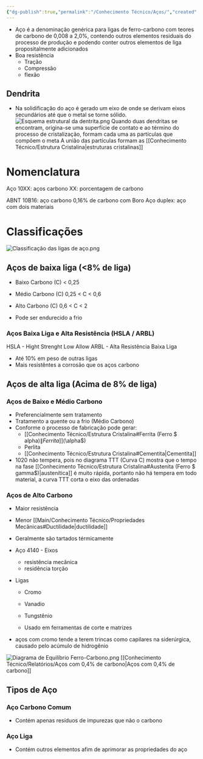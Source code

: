 ```yaml
---
{"dg-publish":true,"permalink":"/Conhecimento Técnico/Aços/","created":"","updated":""}
---
```



- Aço é a denominação genérica para ligas de ferro-carbono com teores de carbono de 0,008 a 2,0%, contendo outros elementos residuais do processo de produção e podendo conter outros elementos de liga propositalmente adicionados
- Boa resistência
	- Tração
	- Compressão
	- flexão

## Dendrita
- Na solidificação do aço é gerado um eixo de onde se derivam eixos secundários até que o metal se torne sólido.
![Esquema estrutural da dentrita.png](/img/user/Imagens/Esquema%20estrutural%20da%20dentrita.png)
Quando duas dendritas se encontram, origina-se uma superfície de contato e ao término do processo de cristalização, formam cada uma as partículas que compõem o meta
A união das partículas formam as [[Conhecimento Técnico/Estrutura Cristalina\|estruturas cristalinas]]

# Nomenclatura
Aço 10XX: aços carbono 
  XX: porcentagem de carbono 

ABNT 10B16: aço carbono 0,16% de carbono com Boro
Aço duplex: aço com dois materiais 

# Classificações
![Classificação das ligas de aço.png](/img/user/Imagens/Excalidraw/Classifica%C3%A7%C3%A3o%20das%20ligas%20de%20a%C3%A7o.png)
## Aços de baixa liga (<8% de liga)
- Baixo Carbono (C) < 0,25
- Médio Carbono (C) 0,25 < C < 0,6
- Alto Carbono (C) 0,6 < C < 2

- Pode ser endurecido a frio

### Aços Baixa Liga e Alta Resistência (HSLA / ARBL)
HSLA - Hight Strenght Low Allow
ARBL - Alta Resistência Baixa Liga

- Até 10% em peso de outras ligas
- Mais resistêntes a corrosão que os aços carbono

## Aços de alta liga (Acima de 8% de liga)

### Aços de Baixo e Médio Carbono
 - Preferencialmente sem tratamento
 - Tratamento a quente ou a frio (Médio Carbono)
 - Conforme o processo de fabricação pode gerar:
	 - [[Conhecimento Técnico/Estrutura Cristalina#Ferrita (Ferro $ alpha$)\|Ferrita]] ($\alpha$)
	 - Perlita
	 - [[Conhecimento Técnico/Estrutura Cristalina#Cementita\|Cementita]]
- 1020 não tempera, pois no diagrama TTT (Curva C) mostra que o tempo na fase [[Conhecimento Técnico/Estrutura Cristalina#Austenita (Ferro $ gamma$)\|austenítica]] é muito rápida, portanto não há tempera em todo material, a curva TTT corta o eixo das ordenadas

### Aços de Alto Carbono
- Maior resistência
- Menor [[Main/Conhecimento Técnico/Propriedades Mecânicas#Ductilidade\|ductilidade]]
 - Geralmente são tartados térmicamente 
 - Aço 4140 - Eixos 
	 - resistência mecânica
	  - residência torção 
  - Ligas
	  - Cromo
	  - Vanadio
	  - Tungstênio
	  
	- Usado em  ferramentas de corte e matrizes
	
- aços com cromo tende a terem trincas como capilares na siderúrgica, causado pelo acúmulo de hidrogênio

![Diagrama de Equilíbrio Ferro-Carbono.png](/img/user/Imagens/Diagrama%20de%20Equil%C3%ADbrio%20Ferro-Carbono.png)
[[Conhecimento Técnico/Relatórios/Aços com 0,4% de carbono\|Aços com 0,4% de carbono]]

## Tipos de Aço
### Aço Carbono Comum
- Contém apenas resíduos de impurezas que não o carbono

### Aço Liga
- Contém outros elementos afim de aprimorar as propriedades do aço